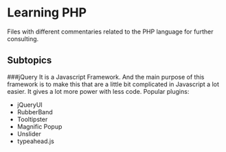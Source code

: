 # Learning PHP

Files with different commentaries related to the PHP language for further consulting.

## Subtopics

###jQuery
It is a Javascript Framework. And the main purpose of this framework is to make this that are a little bit complicated in Javascript a lot easier. It gives a lot more power with less code.
Popular plugins:
* jQueryUI
* RubberBand
* Tooltipster
* Magnific Popup
* Unslider
* typeahead.js